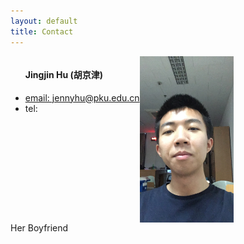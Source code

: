 ```yaml
---
layout: default
title: Contact
---
```


<div style="float: left; display:inline">
	<ul>
		<h4>Jingjin Hu (胡京津)</h4>
		<li><a href="mailto:jennyhu@pku.edu.cn">email: jennyhu@pku.edu.cn</a></li>
		<li>tel: </li>
	</ul>
</div>
<div style="display:inline">
	<img src="./bunnybunny.jpg" width="150px" style="vertical-align:middle;">
	<br/>Her Boyfriend
</div>

<div style="clear:both"></div> 
<!-- <span>.</span> -->
